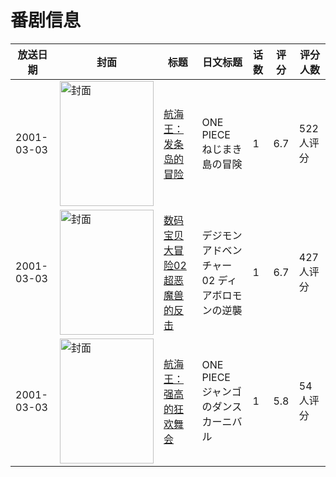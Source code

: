 # 番剧信息

|放送日期|封面|标题|日文标题|话数|评分|评分人数|
|---|---|---|---|---|---|---|
|2001-03-03|<img src="//lain.bgm.tv/pic/cover/c/fb/8f/1871_gPKk7.jpg" alt="封面" style="width:150px;height:200px;object-fit:cover;">|[航海王：发条岛的冒险](https://bangumi.tv/subject/1871)|ONE PIECE ねじまき島の冒険|1|6.7|522人评分|
|2001-03-03|<img src="//lain.bgm.tv/pic/cover/c/2e/cd/3136_7BBWJ.jpg" alt="封面" style="width:150px;height:200px;object-fit:cover;">|[数码宝贝大冒险02 超恶魔兽的反击](https://bangumi.tv/subject/3136)|デジモンアドベンチャー02 ディアボロモンの逆襲|1|6.7|427人评分|
|2001-03-03|<img src="//lain.bgm.tv/pic/cover/c/d1/d1/144667_6KceA.jpg" alt="封面" style="width:150px;height:200px;object-fit:cover;">|[航海王：强高的狂欢舞会](https://bangumi.tv/subject/144667)|ONE PIECE ジャンゴのダンスカーニバル|1|5.8|54人评分|
